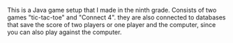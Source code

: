 This is a Java game setup that I made in the ninth grade. Consists of two games "tic-tac-toe" and "Connect 4". they are also connected to databases that save the score of two players or one player and the computer, since you can also play against the computer.
